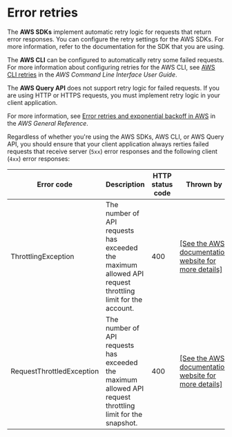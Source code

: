 # Error retries<a name="error-retries"></a>

The **AWS SDKs** implement automatic retry logic for requests that return error responses\. You can configure the retry settings for the AWS SDKs\. For more information, refer to the documentation for the SDK that you are using\.

The **AWS CLI** can be configured to automatically retry some failed requests\. For more information about configuring retries for the AWS CLI, see [AWS CLI retries](https://docs.aws.amazon.com/cli/latest/userguide/cli-configure-retries.html) in the *AWS Command Line Interface User Guide*\.

The **AWS Query API** does not support retry logic for failed requests\. If you are using HTTP or HTTPS requests, you must implement retry logic in your client application\.

For more information, see [ Error retries and exponential backoff in AWS](https://docs.aws.amazon.com/general/latest/gr/api-retries.html) in the *AWS General Reference*\.

Regardless of whether you're using the AWS SDKs, AWS CLI, or AWS Query API, you should ensure that your client application always rerties failed requests that receive server \(`5xx`\) error responses and the following client \(`4xx`\) error responses:


| Error code | Description | HTTP status code | Thrown by | 
| --- | --- | --- | --- | 
| ThrottlingException | The number of API requests has exceeded the maximum allowed API request throttling limit for the account\. | 400 |  [\[See the AWS documentation website for more details\]](http://docs.aws.amazon.com/AWSEC2/latest/UserGuide/error-retries.html)  | 
| RequestThrottledException | The number of API requests has exceeded the maximum allowed API request throttling limit for the snapshot\. | 400 |  [\[See the AWS documentation website for more details\]](http://docs.aws.amazon.com/AWSEC2/latest/UserGuide/error-retries.html)  | 